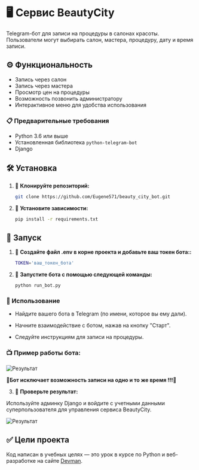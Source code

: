 # 🖥️ Сервис BeautyCity

Telegram-бот для записи на процедуры в салонах красоты. Пользователи могут выбирать салон, мастера, процедуру, дату и время записи.

## ⚙️ Функциональность

- Запись через салон
- Запись через мастера
- Просмотр цен на процедуры
- Возможность позвонить администратору
- Интерактивное меню для удобства использования

### 📋 Предварительные требования

- Python 3.6 или выше
- Установленная библиотека `python-telegram-bot`
- Django 

## 🛠 Установка

1. 📌 **Клонируйте репозиторий:**
   ```bash
   git clone https://github.com/Eugene571/beauty_city_bot.git
   ```

2. 📌 **Установите зависимости:**
   ```bash
   pip install -r requirements.txt   
   ```
## 🚀 Запуск

1. 📌 **Создайте файл .env в корне проекта и добавьте ваш токен бота::**
   ```bash
   TOKEN='ваш_токен_бота'   
   ```
   
2. 📌 **Запустите бота с помощью следующей команды:**
   ```bash
   python run_bot.py  
   ```

### 🔑 Использование


- Найдите вашего бота в Telegram (по имени, которое вы ему дали).

- Начните взаимодействие с ботом, нажав на кнопку "Старт".

- Следуйте инструкциям для записи на процедуры.

### 📺 Пример работы бота:

![Результат](https://i.postimg.cc/zG7ZKWRZ/25-12-2024-211659.gif)

🌟**Бот исключает возможность записи на одно и то же время !!!**🌟

3. 📌 **Проверьте результат:**

Используйте админку Django и войдите с учетными данными суперпользователя для управления cервиса BeautyCity.
   
![Результат](https://i.postimg.cc/KzL0rSsk/admin.jpg) 
   
   
## ✅ Цели проекта

Код написан в учебных целях — это урок в курсе по Python и веб-разработке на сайте [Devman](https://dvmn.org).
